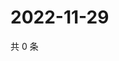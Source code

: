 # 2022-11-29

共 0 条

<!-- BEGIN WEIBO -->
<!-- 最后更新时间 Tue Nov 29 2022 22:00:52 GMT+0800 (China Standard Time) -->

<!-- END WEIBO -->
